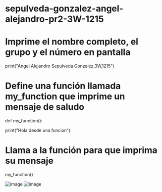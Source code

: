 # sepulveda-gonzalez-angel-alejandro-pr2-3W-1215
# Imprime el nombre completo, el grupo y el número en pantalla

print("Angel Alejandro Sepulveda Gonzalez,3W,1215")

# Define una función llamada my_function que imprime un mensaje de saludo

def my_function():
  
  print("Hola desde una funcion")

# Llama a la función para que imprima su mensaje

my_function()

![image](https://github.com/user-attachments/assets/0554af8e-6bf8-4a65-932d-912cc82e7611)
![image](https://github.com/user-attachments/assets/255f181e-861a-4753-bcee-bfff3915bbfd)
